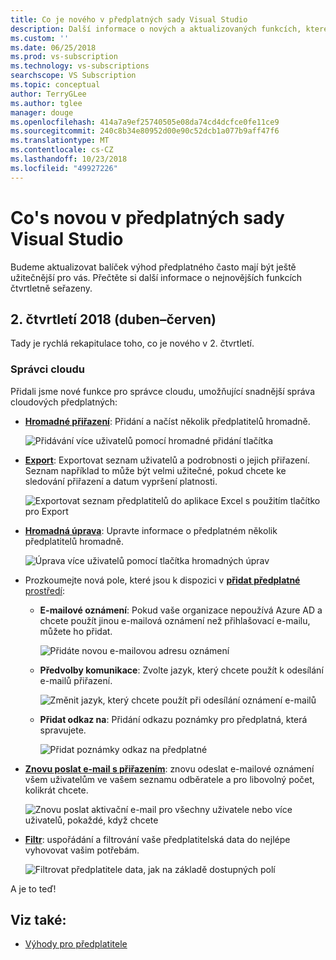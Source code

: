 ```yaml
---
title: Co je nového v předplatných sady Visual Studio
description: Další informace o nových a aktualizovaných funkcích, které můžete použít ke správě předplatných sady Visual Studio.
ms.custom: ''
ms.date: 06/25/2018
ms.prod: vs-subscription
ms.technology: vs-subscriptions
searchscope: VS Subscription
ms.topic: conceptual
author: TerryGLee
ms.author: tglee
manager: douge
ms.openlocfilehash: 414a7a9ef25740505e08da74cd4dcfce0fe11ce9
ms.sourcegitcommit: 240c8b34e80952d00e90c52dcb1a077b9aff47f6
ms.translationtype: MT
ms.contentlocale: cs-CZ
ms.lasthandoff: 10/23/2018
ms.locfileid: "49927226"
---
```

# <a name="what39s-new-in-visual-studio-subscriptions"></a>Co&#39;s novou v předplatných sady Visual Studio

Budeme aktualizovat balíček výhod předplatného často mají být ještě užitečnější pro vás. Přečtěte si další informace o nejnovějších funkcích čtvrtletně seřazeny.

## <a name="2018-q2-april-june"></a>2. čtvrtletí 2018 (duben–červen)

Tady je rychlá rekapitulace toho, co je nového v 2. čtvrtletí.

### <a name="cloud-administrators"></a>Správci cloudu

Přidali jsme nové funkce pro správce cloudu, umožňující snadnější správa cloudových předplatných:

* [**Hromadné přiřazení**](/visualstudio/subscriptions/assign-license#bulk-assignments): Přidání a načíst několik předplatitelů hromadně.

  ![Přidávání více uživatelů pomocí hromadné přidání tlačítka](media/bulk-add-multiple-subscribers.png)

* [**Export**](/visualstudio/subscriptions/exporting-subscriptions): Exportovat seznam uživatelů a podrobnosti o jejich přiřazení. Seznam například to může být velmi užitečné, pokud chcete ke sledování přiřazení a datum vypršení platnosti.

   ![Exportovat seznam předplatitelů do aplikace Excel s použitím tlačítko pro Export](media/export-subscriber-list-to-csv.png)


* [**Hromadná úprava**](/visualstudio/subscriptions/edit-license#editing-multiple-subscribers-by-using-bulk-edit): Upravte informace o předplatném několik předplatitelů hromadně.

  ![Úprava více uživatelů pomocí tlačítka hromadných úprav](media/bulk-edit-multiple-subscribers.png)

* Prozkoumejte nová pole, které jsou k dispozici v [ **přidat předplatné** prostředí](assign-license.md):

  * **E-mailové oznámení**: Pokud vaše organizace nepoužívá Azure AD a chcete použít jinou e-mailová oznámení než přihlašovací e-mailu, můžete ho přidat.

    ![Přidáte novou e-mailovou adresu oznámení](media/add-new-subscriber-notification-email.png)

  * **Předvolby komunikace**: Zvolte jazyk, který chcete použít k odesílání e-mailů přiřazení.

    ![Změnit jazyk, který chcete použít při odesílání oznámení e-mailů](media/change-subscriber-communication-preference.png)

  * **Přidat odkaz na**: Přidání odkazu poznámky pro předplatná, která spravujete.

    ![Přidat poznámky odkaz na předplatné](media/add-subscriber-reference-notes.png)

* [**Znovu poslat e-mail s přiřazením**](resend-assignment-email.md): znovu odeslat e-mailové oznámení všem uživatelům ve vašem seznamu odběratele a pro libovolný počet, kolikrát chcete.

  ![Znovu poslat aktivační e-mail pro všechny uživatele nebo více uživatelů, pokaždé, když chcete](media/resend-subscriber-activation-emails.png)

* [**Filtr**](search-license.md): uspořádání a filtrování vaše předplatitelská data do nejlépe vyhovovat vašim potřebám.

  ![Filtrovat předplatitele data, jak na základě dostupných polí](media/filter-subscriber-data.png)

A je to teď!

## <a name="see-also"></a>Viz také:

* [Výhody pro předplatitele](subscriber-benefits.md)
